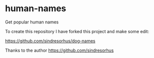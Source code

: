 # human-names
Get popular human names

To create this repository I have forked this project and make some edit:

https://github.com/sindresorhus/dog-names

Thanks to the author https://github.com/sindresorhus

